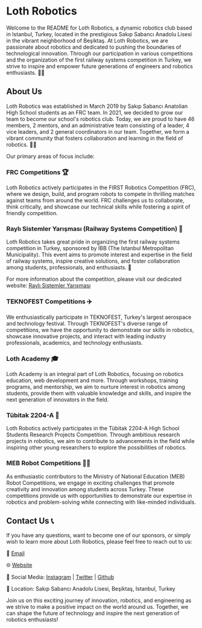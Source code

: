 # Loth Robotics

Welcome to the README for Loth Robotics, a dynamic robotics club based in Istanbul, Turkey, located in the prestigious Sakıp Sabancı Anadolu Lisesi in the vibrant neighborhood of Beşiktaş. At Loth Robotics, we are passionate about robotics and dedicated to pushing the boundaries of technological innovation. Through our participation in various competitions and the organization of the first railway systems competition in Turkey, we strive to inspire and empower future generations of engineers and robotics enthusiasts. 🤖🚀

## About Us
Loth Robotics was established in March 2019 by Sakıp Sabancı Anatolian High School students as an FRC team. In 2021, we decided to grow our team to become our school's robotics club. Today, we are proud to have 46 members, 2 mentors, and an administrative team consisting of a leader, 4 vice leaders, and 2 general coordinators in our team. Together, we form a vibrant community that fosters collaboration and learning in the field of robotics. 👥💡

Our primary areas of focus include:

### FRC Competitions 🏆
Loth Robotics actively participates in the FIRST Robotics Competition (FRC), where we design, build, and program robots to compete in thrilling matches against teams from around the world. FRC challenges us to collaborate, think critically, and showcase our technical skills while fostering a spirit of friendly competition.

### Raylı Sistemler Yarışması (Railway Systems Competition) 🚂
Loth Robotics takes great pride in organizing the first railway systems competition in Turkey, sponsored by İBB (The Istanbul Metropolitan Municipality). This event aims to promote interest and expertise in the field of railway systems, inspire creative solutions, and foster collaboration among students, professionals, and enthusiasts. 🏅

For more information about the competition, please visit our dedicated website: [Raylı Sistemler Yarışması](https://raylisistem.lothrobotics.com/)

### TEKNOFEST Competitions ✈️
We enthusiastically participate in TEKNOFEST, Turkey's largest aerospace and technology festival. Through TEKNOFEST's diverse range of competitions, we have the opportunity to demonstrate our skills in robotics, showcase innovative projects, and interact with leading industry professionals, academics, and technology enthusiasts.

### Loth Academy 🎓
Loth Academy is an integral part of Loth Robotics, focusing on robotics education, web development and more. Through workshops, training programs, and mentorship, we aim to nurture interest in robotics among students, provide them with valuable knowledge and skills, and inspire the next generation of innovators in the field. 

### Tübitak 2204-A 🧪
Loth Robotics actively participates in the Tübitak 2204-A High School Students Research Projects Competition. Through ambitious research projects in robotics, we aim to contribute to advancements in the field while inspiring other young researchers to explore the possibilities of robotics.

### MEB Robot Competitions 🤖🏅
As enthusiastic contributors to the Ministry of National Education (MEB) Robot Competitions, we engage in exciting challenges that promote creativity and innovation among students across Turkey. These competitions provide us with opportunities to demonstrate our expertise in robotics and problem-solving while connecting with like-minded individuals.

## Contact Us 📞
If you have any questions, want to become one of our sponsors, or simply wish to learn more about Loth Robotics, please feel free to reach out to us:

📧 [Email](mailto:ssalrobotics@gmail.com)

🌐 [Website](www.lothrobotics.com)

📱 Social Media: [Instagram](https://www.instagram.com/lothrobotics/) | [Twitter](https://twitter.com/LothRobotics) | [Github](https://github.com/LothRobotics)

📍 Location: Sakıp Sabancı Anadolu Lisesi, Beşiktaş, Istanbul, Turkey

Join us on this exciting journey of innovation, robotics, and engineering as we strive to make a positive impact on the world around us. Together, we can shape the future of technology and inspire the next generation of robotics enthusiasts!
